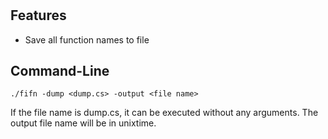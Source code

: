 # 
## Features
* Save all function names to file
## Command-Line
```
./fifn -dump <dump.cs> -output <file name>
```
If the file name is dump.cs, it can be executed without any arguments. The output file name will be in unixtime.
